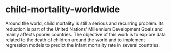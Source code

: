 # child-mortality-worldwide

Around the world, child mortality is still a serious and recurring problem. Its reduction is part of the United Nations' Millennium Development Goals and mainly affects poorer countries. The objective of this work is to explore data related to the death of children around the world and to implement regression models to predict the infant mortality rate in several countries.

